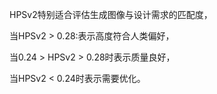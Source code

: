 HPSv2特别适合评估生成图像与设计需求的匹配度，

当HPSv2 > 0.28:表示高度符合人类偏好，

当0.24 > HPSv2 > 0.28时表示质量良好，

当HPSv2 < 0.24时表示需要优化。